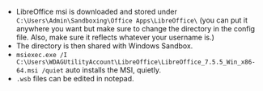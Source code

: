 - LibreOffice msi is downloaded and stored under `C:\Users\Admin\Sandboxing\Office Apps\LibreOffice\` (you can put it anywhere you want but make sure to change the directory in the config file. Also, make sure it reflects whatever your username is.)
- The directory is then shared with Windows Sandbox.
- `msiexec.exe /I C:\Users\WDAGUtilityAccount\LibreOffice\LibreOffice_7.5.5_Win_x86-64.msi /quiet` auto installs the MSI, quietly.
- `.wsb` files can be edited in notepad.
